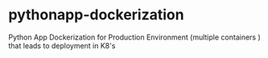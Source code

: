 # pythonapp-dockerization
Python App Dockerization for Production Environment (multiple containers ) that leads to deployment in K8's
